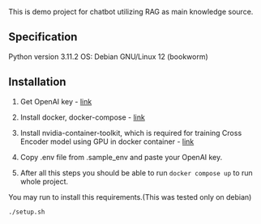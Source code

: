 This is demo project for chatbot utilizing RAG as main knowledge source.

## Specification

Python version 3.11.2
OS: Debian GNU/Linux 12 (bookworm)

## Installation

1. Get OpenAI key - [link](https://platform.openai.com/docs/overview)

2. Install docker, docker-compose - [link](https://docs.docker.com/compose/)

3. Install nvidia-container-toolkit, which is required for training Cross Encoder model using GPU in docker container - [link](https://docs.nvidia.com/datacenter/cloud-native/container-toolkit/1.15.0/install-guide.html)

4. Copy .env file from .sample_env and paste your OpenAI key.

5. After all this steps you should be able to run `docker compose up` to run whole project. 

You may run to install this requirements.(This was tested only on debian) 
```
./setup.sh 
```